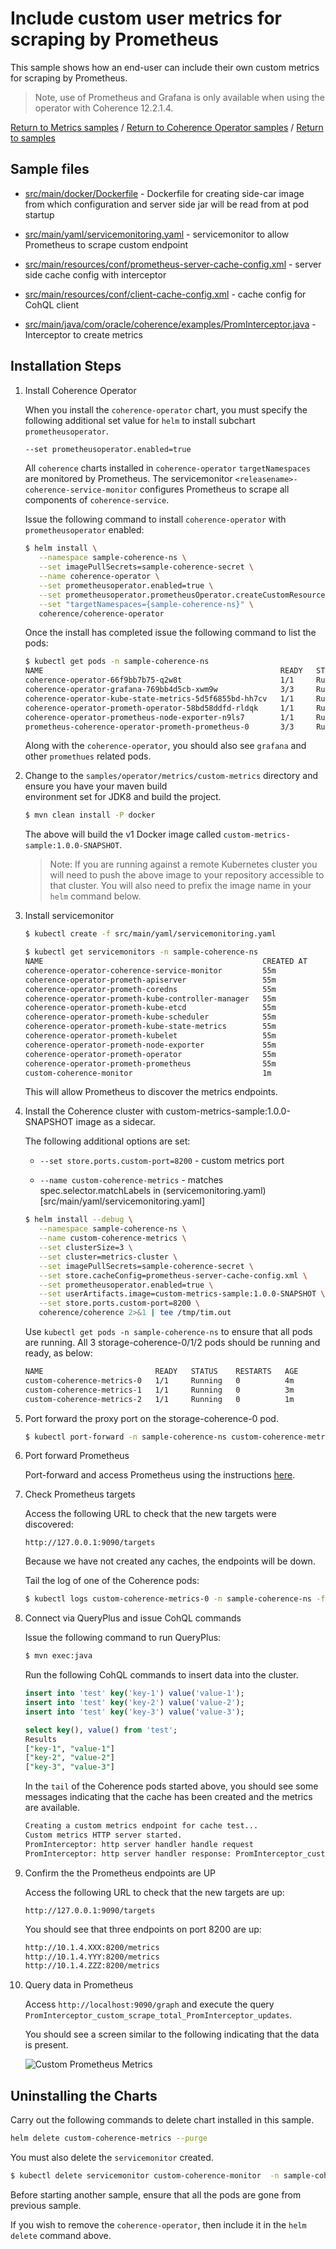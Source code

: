 # Include custom user metrics for scraping by Prometheus

This sample shows how an end-user can include their own custom metrics 
for scraping by Prometheus.

> Note, use of Prometheus and Grafana is only available when using the
> operator with Coherence 12.2.1.4.

[Return to Metrics samples](../) / [Return to Coherence Operator samples](../../) / [Return to samples](../../../README.md#list-of-samples)

## Sample files

* [src/main/docker/Dockerfile](src/main/docker/Dockerfile) - Dockerfile for creating side-car image from which configuration
  and server side jar will be read from at pod startup

* [src/main/yaml/servicemonitoring.yaml](src/main/yaml/servicemonitoring.yaml) - servicemonitor to allow Prometheus to scrape custom endpoint

* [src/main/resources/conf/prometheus-server-cache-config.xml](src/main/resources/conf/prometheus-server-cache-config.xml) - server side cache config with interceptor

* [src/main/resources/conf/client-cache-config.xml](src/main/resources/client-cache-config.xml) - cache config for CohQL client

* [src/main/java/com/oracle/coherence/examples/PromInterceptor.java](src/main/java/com/oracle/coherence/examples/PromInterceptor.java) - Interceptor to create metrics

## Installation Steps

1. Install Coherence Operator

   When you install the `coherence-operator` chart, you must specify the following
   additional set value for `helm` to install subchart `prometheusoperator`.
  
   ```bash
   --set prometheusoperator.enabled=true
   ```
  
   All `coherence` charts installed in `coherence-operator` `targetNamespaces` are monitored by 
   Prometheus. The servicemonitor `<releasename>-coherence-service-monitor` 
   configures Prometheus to scrape all components of `coherence-service`.

   Issue the following command to install `coherence-operator` with `prometheusoperator` enabled:
   
   ```bash
   $ helm install \
      --namespace sample-coherence-ns \
      --set imagePullSecrets=sample-coherence-secret \
      --name coherence-operator \
      --set prometheusoperator.enabled=true \
      --set prometheusoperator.prometheusOperator.createCustomResource=false \
      --set "targetNamespaces={sample-coherence-ns}" \
      coherence/coherence-operator
   ```
   
   Once the install has completed issue the following command to list the pods:
   ```bash
   $ kubectl get pods -n sample-coherence-ns
   NAME                                                     READY   STATUS    RESTARTS   AGE
   coherence-operator-66f9bb7b75-q2w8t                      1/1     Running   0          34s
   coherence-operator-grafana-769bb4d5cb-xwm9w              3/3     Running   0          35s
   coherence-operator-kube-state-metrics-5d5f6855bd-hh7cv   1/1     Running   0          35s
   coherence-operator-prometh-operator-58bd58ddfd-rldqk     1/1     Running   0          34s
   coherence-operator-prometheus-node-exporter-n9ls7        1/1     Running   0          35s
   prometheus-coherence-operator-prometh-prometheus-0       3/3     Running   1          21s
   ```
   
   Along with the `coherence-operator`, you should also see `grafana` and other `promethues` related pods.
   
1. Change to the `samples/operator/metrics/custom-metrics` directory and ensure you have your maven build     
   environment set for JDK8 and build the project.

   ```bash
   $ mvn clean install -P docker 
   ```

   The above will build the v1 Docker image called `custom-metrics-sample:1.0.0-SNAPSHOT`. 
   
   > Note: If you are running against a remote Kubernetes cluster you will need to
   > push the above image to your repository accessible to that cluster. You will also need to 
   > prefix the image name in your `helm` command below.
   
1. Install servicemonitor

   ```bash
   $ kubectl create -f src/main/yaml/servicemonitoring.yaml

   $ kubectl get servicemonitors -n sample-coherence-ns
   NAME                                                 CREATED AT
   coherence-operator-coherence-service-monitor         55m
   coherence-operator-prometh-apiserver                 55m
   coherence-operator-prometh-coredns                   55m
   coherence-operator-prometh-kube-controller-manager   55m
   coherence-operator-prometh-kube-etcd                 55m
   coherence-operator-prometh-kube-scheduler            55m
   coherence-operator-prometh-kube-state-metrics        55m
   coherence-operator-prometh-kubelet                   55m
   coherence-operator-prometh-node-exporter             55m
   coherence-operator-prometh-operator                  55m
   coherence-operator-prometh-prometheus                55m
   custom-coherence-monitor                             1m
   ```   
   
   This will allow Prometheus to discover the metrics endpoints.

1. Install the Coherence cluster with custom-metrics-sample:1.0.0-SNAPSHOT image as a sidecar.

   The following additional options are set:
   
   * `--set store.ports.custom-port=8200` - custom metrics port
   
   * `--name custom-coherence-metrics` - matches spec.selector.matchLabels in (servicemonitoring.yaml)[src/main/yaml/servicemonitoring.yaml]
   
   ```bash
   $ helm install --debug \
      --namespace sample-coherence-ns \
      --name custom-coherence-metrics \
      --set clusterSize=3 \
      --set cluster=metrics-cluster \
      --set imagePullSecrets=sample-coherence-secret \
      --set store.cacheConfig=prometheus-server-cache-config.xml \
      --set prometheusoperator.enabled=true \
      --set userArtifacts.image=custom-metrics-sample:1.0.0-SNAPSHOT \
      --set store.ports.custom-port=8200 \
      coherence/coherence 2>&1 | tee /tmp/tim.out
   ```
    
   Use `kubectl get pods -n sample-coherence-ns` to ensure that all pods are running.
   All 3 storage-coherence-0/1/2 pods should be running and ready, as below:

   ```bash
   NAME                         READY   STATUS    RESTARTS   AGE
   custom-coherence-metrics-0   1/1     Running   0          4m
   custom-coherence-metrics-1   1/1     Running   0          3m
   custom-coherence-metrics-2   1/1     Running   0          1m
   ```
   
1. Port forward the proxy port on the storage-coherence-0 pod.

   ```bash
   $ kubectl port-forward -n sample-coherence-ns custom-coherence-metrics-0  20000:20000
   ```
   
1. Port forward Prometheus

   Port-forward and access Prometheus using the instructions [here](../../../README.md#access-prometheus).
   
1. Check Prometheus targets

   Access the following URL to check that the new targets were discovered:
   
   ```
   http://127.0.0.1:9090/targets
   ```  
   
   Because we have not created any caches, the endpoints will be down.
   
   Tail the log of one of the Coherence pods:
   
   ```bash
   $ kubectl logs custom-coherence-metrics-0 -n sample-coherence-ns -f
   ```   
   
1. Connect via QueryPlus and issue CohQL commands

   Issue the following command to run QueryPlus:

   ```bash
   $ mvn exec:java
   ```

   Run the following CohQL commands to insert data into the cluster.

   ```sql
   insert into 'test' key('key-1') value('value-1');
   insert into 'test' key('key-2') value('value-2');
   insert into 'test' key('key-3') value('value-3');

   select key(), value() from 'test';
   Results
   ["key-1", "value-1"]   
   ["key-2", "value-2"]   
   ["key-3", "value-3"]
   ```
   
   In the `tail` of the Coherence pods started above, you should see some messages indicating that
   the cache has been created and the metrics are available.
   
   ```bash
   Creating a custom metrics endpoint for cache test...
   Custom metrics HTTP server started.
   PromInterceptor: http server handler handle request
   PromInterceptor: http server handler response: PromInterceptor_custom_scrape_total_PromInterceptor_updates{PromInterceptor="Mon Apr 29 08:10:48 GMT 2019"} 100
   ```
   
1. Confirm the the Prometheus endpoints are UP

   Access the following URL to check that the new targets are up:
   
   ```
   http://127.0.0.1:9090/targets
   ```  
   
   You should see that three endpoints on port 8200 are up:
   
   ```bash
   http://10.1.4.XXX:8200/metrics
   http://10.1.4.YYY:8200/metrics
   http://10.1.4.ZZZ:8200/metrics
   ```

1. Query data in Prometheus

   Access `http://localhost:9090/graph` and execute the query `PromInterceptor_custom_scrape_total_PromInterceptor_updates`.
   
   You should see a screen similar to the following indicating that the data is present.
   
   ![Custom Prometheus Metrics](img/custom-metrics.png) 
   
   
   
## Uninstalling the Charts

Carry out the following commands to delete chart installed in this sample.

```bash
helm delete custom-coherence-metrics --purge
```

You must also delete the `servicemonitor` created.

```bash
$ kubectl delete servicemonitor custom-coherence-monitor  -n sample-coherence-ns
```

Before starting another sample, ensure that all the pods are gone from previous sample.

If you wish to remove the `coherence-operator`, then include it in the `helm delete` command above.
   
